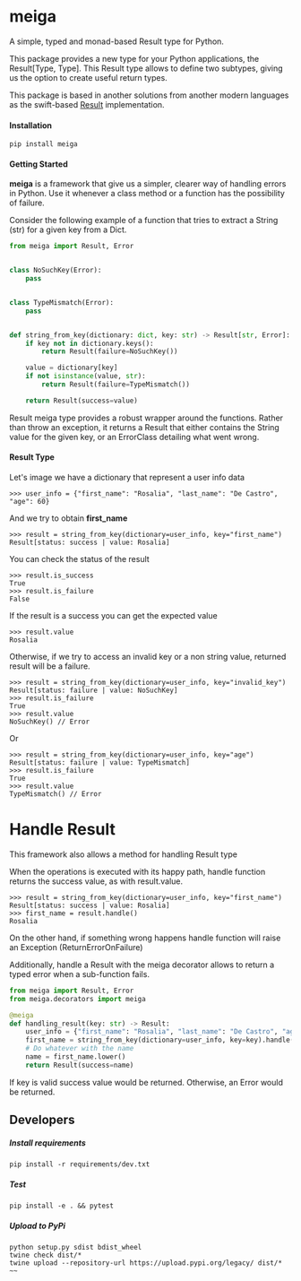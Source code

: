 meiga
=====

A simple, typed and monad-based Result type for Python.

This package provides a new type for your Python applications, the Result[Type, Type].
This Result type allows to define two subtypes, giving us the option to create useful return types.

This package is based in another solutions from another modern languages as the swift-based [Result](https://github.com/antitypical/Result) implementation.

#### Installation 

~~~
pip install meiga
~~~

#### Getting Started

**meiga** is a framework that give us a simpler, clearer way of handling errors in Python. Use it whenever a class method or a function has the possibility of failure. 

Consider the following example of a function that tries to extract a String (str) for a given key from a Dict.

```python
from meiga import Result, Error


class NoSuchKey(Error):
    pass


class TypeMismatch(Error):
    pass


def string_from_key(dictionary: dict, key: str) -> Result[str, Error]:
    if key not in dictionary.keys():
        return Result(failure=NoSuchKey())

    value = dictionary[key]
    if not isinstance(value, str):
        return Result(failure=TypeMismatch())

    return Result(success=value)
```

Result meiga type provides a robust wrapper around the functions.
Rather than throw an exception, it returns a Result that either contains the String value for the given key, or an ErrorClass detailing what went wrong.

#### Result Type

Let's image we have a dictionary that represent a user info data

~~~
>>> user_info = {"first_name": "Rosalia", "last_name": "De Castro", "age": 60}
~~~

And we try to obtain **first_name** 

~~~
>>> result = string_from_key(dictionary=user_info, key="first_name")
Result[status: success | value: Rosalia]
~~~

You can check the status of the result

~~~
>>> result.is_success
True
>>> result.is_failure
False
~~~

If the result is a success you can get the expected value

~~~
>>> result.value
Rosalia 
~~~

Otherwise, if we try to access an invalid key or a non string value, returned result will be a failure.

~~~
>>> result = string_from_key(dictionary=user_info, key="invalid_key")
Result[status: failure | value: NoSuchKey]
>>> result.is_failure
True
>>> result.value
NoSuchKey() // Error 
~~~

Or

~~~
>>> result = string_from_key(dictionary=user_info, key="age")
Result[status: failure | value: TypeMismatch]
>>> result.is_failure
True
>>> result.value
TypeMismatch() // Error 
~~~

# Handle Result

This framework also allows a method for handling Result type

When the operations is executed with its happy path, handle function returns the success value, as with result.value.

~~~
>>> result = string_from_key(dictionary=user_info, key="first_name")
Result[status: success | value: Rosalia]
>>> first_name = result.handle()
Rosalia
~~~

On the other hand, if something wrong happens handle function will raise an Exception (ReturnErrorOnFailure)

Additionally, handle a Result with the meiga decorator allows to return a typed error when a sub-function fails.

```python
from meiga import Result, Error
from meiga.decorators import meiga

@meiga
def handling_result(key: str) -> Result:
    user_info = {"first_name": "Rosalia", "last_name": "De Castro", "age": 60}
    first_name = string_from_key(dictionary=user_info, key=key).handle() 
    # Do whatever with the name
    name = first_name.lower()
    return Result(success=name)
```

If key is valid success value would be returned. Otherwise, an Error would be returned.


## Developers

##### Install requirements

~~~
pip install -r requirements/dev.txt
~~~

##### Test

~~~
pip install -e . && pytest
~~~

##### Upload to PyPi 

~~~
python setup.py sdist bdist_wheel
twine check dist/*
twine upload --repository-url https://upload.pypi.org/legacy/ dist/*
~~